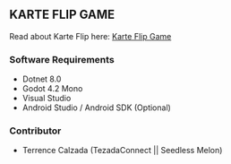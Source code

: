 ## KARTE FLIP GAME

Read about Karte Flip here: [Karte Flip Game](https://docs.google.com/document/d/19xBuhgiB2Xj3Xp1n04rsnzLR1ZT1cqyc/edit?usp=sharing&ouid=116922107180435442791&rtpof=true&sd=true)

### Software Requirements

- Dotnet 8.0
- Godot 4.2 Mono
- Visual Studio
- Android Studio / Android SDK (Optional)

### Contributor

- Terrence Calzada (TezadaConnect || Seedless Melon)
